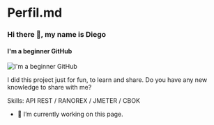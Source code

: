 # Perfil.md


### Hi there 👋, my name is Diego
#### I'm a beginner GitHub
![I'm a beginner GitHub](https://github.com/diegout/course_project/blob/diegout-patch-1/untitled.png)

I did this project just for fun, to learn and share.
Do you have any new knowledge to share with me?

Skills: API REST / RANOREX / JMETER / CBOK

- 🔭 I’m currently working on this page. 





